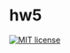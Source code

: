 # hw5

[![MIT license](https://img.shields.io/badge/license-MIT-blue.svg)](https://github.com/breakchir/fp-homework/blob/master/hw5/LICENSE)